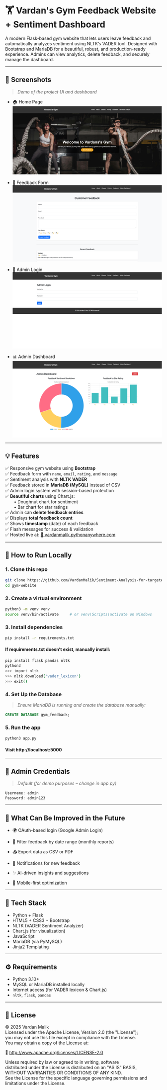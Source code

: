 # 🏋️ Vardan's Gym Feedback Website + Sentiment Dashboard

A modern Flask-based gym website that lets users leave feedback and automatically analyzes sentiment using NLTK’s VADER tool. Designed with Bootstrap and MariaDB for a beautiful, robust, and production-ready experience. Admins can view analytics, delete feedback, and securely manage the dashboard.

---

## 📸 Screenshots

> _Demo of the project UI and dashboard_

- 🏠 Home Page  
  ![Home Page](screenshots/home.png)

- 📝 Feedback Form  
  ![Feedback Form](screenshots/feedback-form.png)

- 🔐 Admin Login  
  ![Admin Login](screenshots/admin-login.png)

- 📊 Admin Dashboard  
  ![Sentiment Dashboard](screenshots/sentiment-analysis.png)

---

## 💡 Features

✅ Responsive gym website using **Bootstrap**  
✅ Feedback form with `name`, `email`, `rating`, and `message`  
✅ Sentiment analysis with **NLTK VADER**  
✅ Feedback stored in **MariaDB (MySQL)** instead of CSV  
✅ Admin login system with session-based protection  
✅ **Beautiful charts** using Chart.js:  
  • Doughnut chart for sentiment  
  • Bar chart for star ratings  
✅ Admin can **delete feedback entries**  
✅ Displays **total feedback count**  
✅ Shows **timestamp** (date) of each feedback  
✅ Flash messages for success & validation  
✅ Hosted live at: [🔗 vardanmalik.pythonanywhere.com](https://vardanmalik.pythonanywhere.com/)

---

## 🚀 How to Run Locally

### 1. Clone this repo

```bash
git clone https://github.com/VardanMalik/Sentiment-Analysis-for-targeted-Digital-Marketing-.git
cd gym-website
```

### 2. Create a virtual environment

```bash
python3 -m venv venv
source venv/bin/activate     # or venv\Scripts\activate on Windows
```

### 3. Install dependencies

```bash
pip install -r requirements.txt
```

#### If requirements.txt doesn’t exist, manually install:

```bash
pip install flask pandas nltk
python3
>>> import nltk
>>> nltk.download('vader_lexicon')
>>> exit()
```

### 4. Set Up the Database

> _Ensure MariaDB is running and create the database manually:_

```sql
CREATE DATABASE gym_feedback;
```

### 5. Run the app

```bash
python3 app.py
```

#### Visit http://localhost:5000

---

## 🔐 Admin Credentials

> _Default (for demo purposes – change in app.py)_

```
Username: admin
Password: admin123
```
---

## 🔮 What Can Be Improved in the Future

- 🌍 OAuth-based login (Google Admin Login)

- 📅 Filter feedback by date range (monthly reports)

- 📤 Export data as CSV or PDF

- 🔔 Notifications for new feedback

- ✨ AI-driven insights and suggestions

- 📱 Mobile-first optimization

---

## 🧰 Tech Stack

- Python + Flask  
- HTML5 + CSS3 + Bootstrap
- NLTK (VADER Sentiment Analyzer)  
- Chart.js (for visualization)    
- JavaScript  
- MariaDB (via PyMySQL)
- Jinja2 Templating

---

## ⚙️ Requirements

- Python 3.10+  
- MySQL or MariaDB installed locally
- Internet access (for VADER lexicon & Chart.js)
- `nltk`, `flask`, `pandas`

---

## 📄 License

© 2025 Vardan Malik  
Licensed under the Apache License, Version 2.0 (the "License");  
you may not use this file except in compliance with the License.  
You may obtain a copy of the License at:

🔗 http://www.apache.org/licenses/LICENSE-2.0

Unless required by law or agreed to in writing, software  
distributed under the License is distributed on an "AS IS" BASIS,  
WITHOUT WARRANTIES OR CONDITIONS OF ANY KIND.  
See the License for the specific language governing permissions and limitations under the License.

